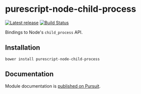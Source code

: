 # purescript-node-child-process

[![Latest release](http://img.shields.io/github/release/purescript-node/purescript-node-child-process.svg)](https://github.com/purescript-node/purescript-node-child-process/releases)
[![Build Status](https://travis-ci.org/purescript-node/purescript-node-child-process.svg?branch=master)](https://travis-ci.org/purescript-node/purescript-node-child-process)

Bindings to Node's `child_process` API.

## Installation

```
bower install purescript-node-child-process
```

## Documentation

Module documentation is [published on Pursuit](http://pursuit.purescript.org/packages/purescript-node-child-process).
